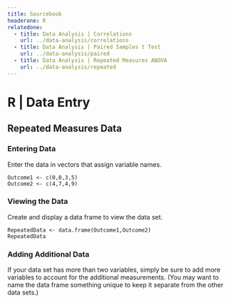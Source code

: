 ```yaml
---
title: Sourcebook
headerone: R
relatedone:
  - title: Data Analysis | Correlations
    url: ../data-analysis/correlations
  - title: Data Analysis | Paired Samples t Test
    url: ../data-analysis/paired
  - title: Data Analysis | Repeated Measures ANOVA
    url: ../data-analysis/repeated
---
```


# R | Data Entry

## Repeated Measures Data

### Entering Data

Enter the data in vectors that assign variable names.

```{r}
Outcome1 <- c(0,0,3,5)
Outcome2 <- c(4,7,4,9)
```

### Viewing the Data

Create and display a data frame to view the data set.

```{r}
RepeatedData <- data.frame(Outcome1,Outcome2)
RepeatedData
```

### Adding Additional Data

If your data set has more than two variables, simply be sure to add more variables to account for the additional measurements. (You may want to name the data frame something unique to keep it separate from the other data sets.)
